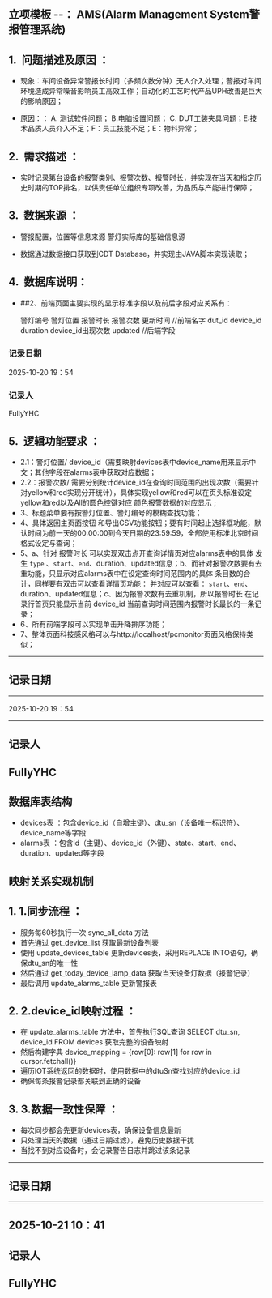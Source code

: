 ## 立项模板 --： AMS(Alarm Management System警报管理系统)

## 1.  问题描述及原因 ：

- 现象：车间设备异常警报长时间（多频次数分钟）无人介入处理；警报对车间环境造成异常噪音影响员工高效工作；自动化的工艺时代产品UPH改善是巨大的影响原因；

- 原因：： A. 测试软件问题； B.电脑设置问题； C. DUT工装夹具问题；E:技术品质人员介入不足；F：员工技能不足；E：物料异常；
## 2.  需求描述 ：

 - 实时记录第台设备的报警类别、报警次数、报警时长，并实现在当天和指定历史时期的TOP排名，以供责任单位组织专项改善，为品质与产能进行保障；

## 3.  数据来源 ：

- 警报配置，位置等信息来源 警灯实际库的基础信息源

- 数据通过数据接口获取到CDT Database，并实现由JAVA脚本实现读取；

## 4.  数据库说明：
- ##2、前端页面主要实现的显示标准字段以及前后字段对应关系有：
  
  警灯编号               警灯位置                  报警时长             报警次数               更新时间                   //前端名字
  dut_id                 device_id                 duration        device_id出现次数          updated                    //后端字段

### 记录日期
2025-10-20 19：54

### 记录人
FullyYHC

## 5.  逻辑功能要求 ：
- 2.1：警灯位置/ device_id（需要映射devices表中device_name用来显示中文；其他字段在alarms表中获取对应数据；
- 2.2：报警次数/ 需要分别统计device_id在查询时间范围的出现次数（需要针对yellow和red实现分开统计），具体实现yellow和red可以在页头标准设定  yellow和red以及All的圆色控键对应 颜色报警数据的对应显示 ; 
- 3、标题菜单要有按警灯位置、警灯编号的模糊查找功能；
- 4、具体返回主页面按钮 和导出CSV功能按钮；要有时间起止选择框功能，默认时间为前一天的00:00:00到今天日期的23:59:59，全部使用标准北京时间格式设定与查询；
- 5、a、针对 报警时长 可以实现双击点开查询详情页对应alarms表中的具体 发生 `type` 、`start`、`end`、duration、updated信息；b、而针对报警次数要有去重功能，只显示对应alarms表中在设定查询时间范围内的具体 条目数的合计，同样要有双击可以查看详情页功能：
并对应可以查看： `start`、`end`、duration、updated信息；c、因为报警次数有去重机制，所以报警时长 在记录行首页只能显示当前   device_id 当前查询时间范围内报警时长最长的一条记录；
- 6、所有前端字段可以实现单击升降排序功能；
- 7、整体页面科技感风格可以与http://localhost/pcmonitor页面风格保持类似；
---------------------------------------
## 记录日期
---------------------------------------
   2025-10-20 19：54

---------------------------------------
   ## 记录人
  FullyYHC
---------------------------------------

## 数据库表结构
- devices表 ：包含device_id（自增主键）、dtu_sn（设备唯一标识符）、device_name等字段
- alarms表 ：包含id（主键）、device_id（外键）、state、start、end、duration、updated等字段
## 映射关系实现机制
## 1. 1.同步流程 ：   
   - 服务每60秒执行一次 sync_all_data 方法
   - 首先通过 get_device_list 获取最新设备列表
   - 使用 update_devices_table 更新devices表，采用REPLACE INTO语句，确保dtu_sn的唯一性
   - 然后通过 get_today_device_lamp_data 获取当天设备灯数据（报警记录）
   - 最后调用 update_alarms_table 更新警报表
## 2. 2.device_id映射过程 ：   
   - 在 update_alarms_table 方法中，首先执行SQL查询 SELECT dtu_sn, device_id FROM devices 获取完整的设备映射
   - 然后构建字典 device_mapping = {row[0]: row[1] for row in cursor.fetchall()}
   - 遍历IOT系统返回的数据时，使用数据中的dtuSn查找对应的device_id
   - 确保每条报警记录都关联到正确的设备
## 3. 3.数据一致性保障 ：   
   - 每次同步都会先更新devices表，确保设备信息最新
   - 只处理当天的数据（通过日期过滤），避免历史数据干扰
   - 当找不到对应设备时，会记录警告日志并跳过该条记录
---------------------------------------
## 记录日期
---------------------------------------
   2025-10-21 10：41
---------------------------------------
   ## 记录人
  FullyYHC
---------------------------------------

